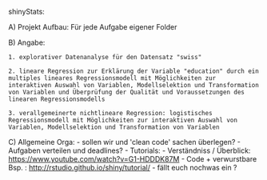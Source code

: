 shinyStats:

A) Projekt Aufbau: Für jede Aufgabe eigener Folder 

B) Angabe:  

	1. explorativer Datenanalyse für den Datensatz "swiss"

	2. lineare Regression zur Erklärung der Variable "education" durch ein multiples lineares Regressionsmodell mit Möglichkeiten zur interaktiven Auswahl von Variablen, Modellselektion und Transformation von Variablen und Überprüfung der Qualität und Voraussetzungen des linearen Regressionsmodells

	3. verallgemeinerte nichtlineare Regression: logistisches Regressionsmodell mit Möglichkeiten zur interaktiven Auswahl von Variablen, Modellselektion und Transformation von Variablen

C) Allgemeine Orga: 
	- sollen wir und 'clean code' sachen überlegen?
	- Aufgaben verteilen und deadlines? 
	- Tutorials: 
		- Verständniss / Überblick: https://www.youtube.com/watch?v=G1-HDDDK87M
		- Code + verwurstbare Bsp. : http://rstudio.github.io/shiny/tutorial/
	- fällt euch nochwas ein ? 

